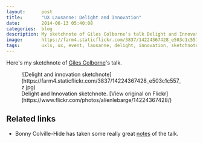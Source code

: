 ```yaml
---
layout:      post
title:       "UX Lausanne: Delight and Innovation"
date:        2014-06-13 05:40:08
categories:  blog
description: My sketchnote of Giles Colborne's talk Delight and Innovation
image:       https://farm4.staticflickr.com/3837/14224367428_e503c1c557_z.jpg
tags:        uxls, ux, event, lausanne, delight, innovation, sketchnote
---
```


Here's my sketchnote of [Giles Colborne](https://twitter.com/gilescolborne)'s talk.

<figure>
![Delight and innovation sketchnote](https://farm4.staticflickr.com/3837/14224367428_e503c1c557_z.jpg)
  <figcaption>Delight and Innovation sketchnote. [View original on Flickr](https://www.flickr.com/photos/alienlebarge/14224367428/)</figcaption>
</figure>

## Related links

- Bonny Colville-Hide has taken some really great [notes](http://rockpooldigitalux.tumblr.com/post/86496010801/designing-for-delight-giles-colborne-ux) of the talk.
